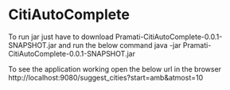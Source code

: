 # CitiAutoComplete

To run jar just have to download Pramati-CitiAutoComplete-0.0.1-SNAPSHOT.jar and run the below command
java -jar Pramati-CitiAutoComplete-0.0.1-SNAPSHOT.jar

To see the application working open the below url in the browser
http://localhost:9080/suggest_cities?start=amb&atmost=10
